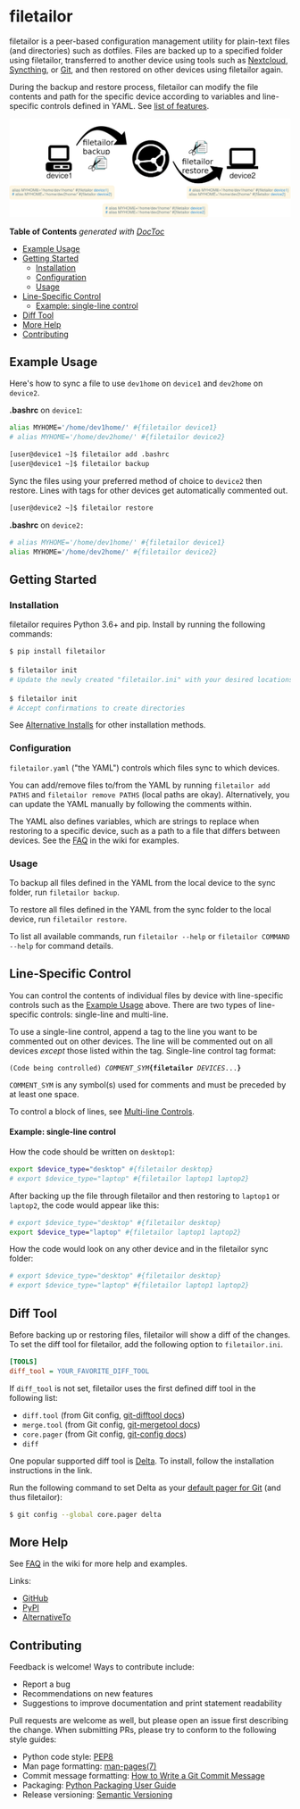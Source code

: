 # filetailor

filetailor is a peer-based configuration management utility for plain-text files (and directories) such as dotfiles. Files are backed up to a specified folder using filetailor, transferred to another device using tools such as [Nextcloud](https://nextcloud.com/), [Syncthing](https://syncthing.net/), or [Git](https://git-scm.com/), and then restored on other devices using filetailor again.

During the backup and restore process, filetailor can modify the file contents and path for the specific device according to variables and line-specific controls defined in YAML. See [list of features](https://github.com/k4j8/filetailor/wiki/Features).

![flowchart](docs/flowchart.png)

<!-- START doctoc generated TOC please keep comment here to allow auto update -->
<!-- DON'T EDIT THIS SECTION, INSTEAD RE-RUN doctoc TO UPDATE -->
**Table of Contents**  *generated with [DocToc](https://github.com/thlorenz/doctoc)*

- [Example Usage](#example-usage)
- [Getting Started](#getting-started)
  - [Installation](#installation)
  - [Configuration](#configuration)
  - [Usage](#usage)
- [Line-Specific Control](#line-specific-control)
    - [Example: single-line control](#example-single-line-control)
- [Diff Tool](#diff-tool)
- [More Help](#more-help)
- [Contributing](#contributing)

<!-- END doctoc generated TOC please keep comment here to allow auto update -->

## Example Usage

Here's how to sync a file to use `dev1home` on `device1` and `dev2home` on `device2`.

**.bashrc** on `device1`:

```bash
alias MYHOME='/home/dev1home/' #{filetailor device1}
# alias MYHOME='/home/dev2home/' #{filetailor device2}
```
```bash
[user@device1 ~]$ filetailor add .bashrc
[user@device1 ~]$ filetailor backup
```

Sync the files using your preferred method of choice to `device2` then restore. Lines with tags for other devices get automatically commented out.
```bash
[user@device2 ~]$ filetailor restore
```

**.bashrc** on `device2:`

```bash
# alias MYHOME='/home/dev1home/' #{filetailor device1}
alias MYHOME='/home/dev2home/' #{filetailor device2}
```

## Getting Started

### Installation

filetailor requires Python 3.6+ and pip. Install by running the following commands:
```bash
$ pip install filetailor

$ filetailor init
# Update the newly created "filetailor.ini" with your desired locations for synced files and configuration YAML

$ filetailor init
# Accept confirmations to create directories
```

See [Alternative Installs](https://github.com/k4j8/filetailor/wiki/Alternative-Installs) for other installation methods.

### Configuration

`filetailor.yaml` ("the YAML") controls which files sync to which devices.

You can add/remove files to/from the YAML by running `filetailor add PATHS` and `filetailor remove PATHS` (local paths are okay). Alternatively, you can update the YAML manually by following the comments within.

The YAML also defines variables, which are strings to replace when restoring to a specific device, such as a path to a file that differs between devices. See the [FAQ](https://github.com/k4j8/filetailor/wiki/FAQ) in the wiki for examples.

### Usage

To backup all files defined in the YAML from the local device to the sync folder, run `filetailor backup`.

To restore all files defined in the YAML from the sync folder to the local device, run `filetailor restore`.

To list all available commands, run `filetailor --help` or `filetailor COMMAND --help` for command details.

## Line-Specific Control

You can control the contents of individual files by device with line-specific controls such as the [Example Usage](https://github.com/k4j8/filetailor#example-usage) above. There are two types of line-specific controls: single-line and multi-line.

To use a single-line control, append a tag to the line you want to be commented out on other devices. The line will be commented out on all devices *except* those listed within the tag. Single-line control tag format:
<pre><code class="text">(Code being controlled) <i>COMMENT_SYM</i><b>{filetailor</b> <i>DEVICES</i>...<b>}</b></code></pre>
`COMMENT_SYM` is any symbol(s) used for comments and must be preceded by at least one space.

To control a block of lines, see [Multi-line Controls](https://github.com/k4j8/filetailor/wiki/Multi-Line-Controls).

#### Example: single-line control

How the code should be written on `desktop1`:
```bash
export $device_type="desktop" #{filetailor desktop}
# export $device_type="laptop" #{filetailor laptop1 laptop2}
```

After backing up the file through filetailor and then restoring to `laptop1` or `laptop2`, the code would appear like this:
```bash
# export $device_type="desktop" #{filetailor desktop}
export $device_type="laptop" #{filetailor laptop1 laptop2}
```

How the code would look on any other device and in the filetailor sync folder:
```bash
# export $device_type="desktop" #{filetailor desktop}
# export $device_type="laptop" #{filetailor laptop1 laptop2}
```

## Diff Tool

Before backing up or restoring files, filetailor will show a diff of the changes. To set the diff tool for filetailor, add the following option to `filetailor.ini`.
```ini
[TOOLS]
diff_tool = YOUR_FAVORITE_DIFF_TOOL
```

If `diff_tool` is not set, filetailor uses the first defined diff tool in the following list:
- `diff.tool` (from Git config, [git-difftool docs](https://git-scm.com/docs/git-difftool))
- `merge.tool` (from Git config, [git-mergetool docs](https://git-scm.com/docs/git-mergetool))
- `core.pager` (from Git config, [git-config docs](https://git-scm.com/docs/git-config))
- `diff`

One popular supported diff tool is [Delta](https://github.com/dandavison/delta#installation). To install, follow the installation instructions in the link.

Run the following command to set Delta as your [default pager for Git](https://www.git-scm.com/book/en/v2/Customizing-Git-Git-Configuration) (and thus filetailor):
```bash
$ git config --global core.pager delta
```

## More Help

See [FAQ](https://github.com/k4j8/filetailor/wiki/FAQ) in the wiki for more help and examples.

Links:
- [GitHub](https://github.com/k4j8/filetailor)
- [PyPI](https://pypi.org/project/filetailor/)
- [AlternativeTo](https://alternativeto.net/software/filetailor/about/)

## Contributing

Feedback is welcome! Ways to contribute include:
- Report a bug
- Recommendations on new features
- Suggestions to improve documentation and print statement readability

Pull requests are welcome as well, but please open an issue first describing the change. When submitting PRs, please try to conform to the following style guides:
- Python code style: [PEP8](https://www.python.org/dev/peps/pep-0008/)
- Man page formatting: [man-pages(7)](https://man7.org/linux/man-pages/man7/man-pages.7.html)
- Commit message formatting: [How to Write a Git Commit Message](https://chris.beams.io/posts/git-commit/)
- Packaging: [Python Packaging User Guide](https://packaging.python.org/)
- Release versioning: [Semantic Versioning](https://semver.org/)
